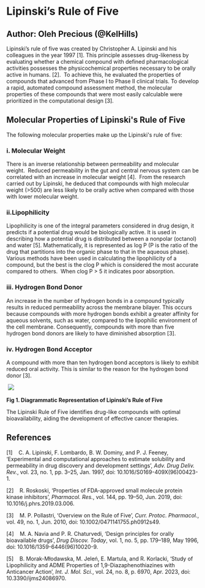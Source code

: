 <!--StartFragment-->

# Lipinski’s Rule of Five 

## Author: Oleh Precious (@KelHills) 

Lipinski’s rule of five was created by Christopher A. Lipinski and his colleagues in the year 1997 [1]. This principle assesses drug-likeness by evaluating whether a chemical compound with defined pharmacological activities possesses the physicochemical properties necessary to be orally active in humans. [2].  To achieve this, he evaluated the properties of compounds that advanced from Phase I to Phase II clinical trials. To develop a rapid, automated compound assessment method, the molecular properties of these compounds that were most easily calculable were prioritized in the computational design [3]. 

## Molecular Properties of Lipinski's Rule of Five
The following molecular properties make up the Lipinski's rule of five:

### i. Molecular Weight
There is an inverse relationship between permeability and molecular weight.  Reduced permeability in the gut and central nervous system can be correlated with an increase in molecular weight [4].  From the research carried out by Lipinski, he deduced that compounds with high molecular weight (>500) are less likely to be orally active when compared with those with lower molecular weight. 

### ii.Lipophilicity
Lipophilicity is one of the integral parameters considered in drug design, it predicts if a potential drug would be biologically active. It is used in describing how a potential drug is distributed between a nonpolar (octanol) and water [5]. Mathematically, it is represented as log P (P is the ratio of the drug that partitions into the organic phase to that in the aqueous phase). Various methods have been used in calculating the lipophilicity of a compound, but the best is the clog P which is considered the most accurate compared to others.  When clog P > 5 it indicates poor absorption.

### iii. Hydrogen Bond Donor
An increase in the number of hydrogen bonds in a compound typically results in reduced permeability across the membrane bilayer. This occurs because compounds with more hydrogen bonds exhibit a greater affinity for aqueous solvents, such as water, compared to the lipophilic environment of the cell membrane. Consequently, compounds with more than five hydrogen bond donors are likely to have diminished absorption [3].

### iv. Hydrogen Bond Acceptor
A compound with more than ten hydrogen bond acceptors is likely to exhibit reduced oral activity. This is similar to the reason for the hydrogen bond donor [3].

 ![](https://lh7-rt.googleusercontent.com/docsz/AD_4nXe8FyhPARB3tQ0POkweu3TqmY5VLMBCKl7uGP6YmMjy975ttjI5euCej9XwjkS9qGbzmUHx6INscfy7a0FA_m8eLzo-ECr2aPuxaA8sut6BDkGMW7Fv2nwjdoecm-UccU-iHxJYK5nNeIaMz06ArByLYvs?key=qgymHWKhlaTTXPfLt6yngg)

**Fig 1. Diagrammatic Representation of Lipinski’s Rule of Five**

The Lipinski Rule of Five identifies drug-like compounds with optimal bioavailability, aiding the development of effective cancer therapies.

## References

[1]    C. A. Lipinski, F. Lombardo, B. W. Dominy, and P. J. Feeney, ‘Experimental and computational approaches to estimate solubility and permeability in drug discovery and development settings’, _Adv. Drug Deliv. Rev._, vol. 23, no. 1, pp. 3–25, Jan. 1997, doi: 10.1016/S0169-409X(96)00423-1.

[2]    R. Roskoski, ‘Properties of FDA-approved small molecule protein kinase inhibitors’, _Pharmacol. Res._, vol. 144, pp. 19–50, Jun. 2019, doi: 10.1016/j.phrs.2019.03.006.

[3]    M. P. Pollastri, ‘Overview on the Rule of Five’, _Curr. Protoc. Pharmacol._, vol. 49, no. 1, Jun. 2010, doi: 10.1002/0471141755.ph0912s49.

[4]    M. A. Navia and P. R. Chaturvedi, ‘Design principles for orally bioavailable drugs’, _Drug Discov. Today_, vol. 1, no. 5, pp. 179–189, May 1996, doi: 10.1016/1359-6446(96)10020-9.

[5]    B. Morak-Młodawska, M. Jeleń, E. Martula, and R. Korlacki, ‘Study of Lipophilicity and ADME Properties of 1,9-Diazaphenothiazines with Anticancer Action’, _Int. J. Mol. Sci._, vol. 24, no. 8, p. 6970, Apr. 2023, doi: 10.3390/ijms24086970.

 




<!--EndFragment-->
